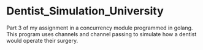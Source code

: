 # Dentist_Simulation_University

Part 3 of my assignment in a concurrency module programmed in golang. This program uses channels and channel passing to simulate
how a dentist would operate their surgery.
